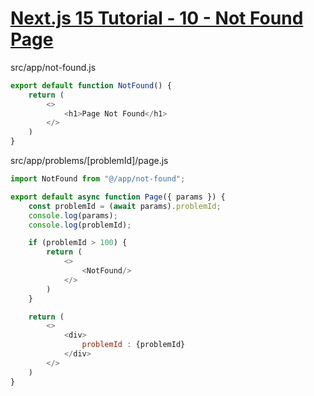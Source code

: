 # [Next.js 15 Tutorial - 10 - Not Found Page](https://www.youtube.com/watch?v=GCipVDqBD3k&list=PLC3y8-rFHvwhIEc4I4YsRz5C7GOBnxSJY&index=10)

src/app/not-found.js
```js
export default function NotFound() {
    return (
        <>
            <h1>Page Not Found</h1>
        </>
    )
}
```

src/app/problems/[problemId]/page.js
```js
import NotFound from "@/app/not-found";

export default async function Page({ params }) {
    const problemId = (await params).problemId; 
    console.log(params);
    console.log(problemId); 

    if (problemId > 100) {
        return (
            <>
                <NotFound/>
            </>
        )
    }

    return (
        <>
            <div>
                problemId : {problemId}
            </div>
        </>
    )
}
```
